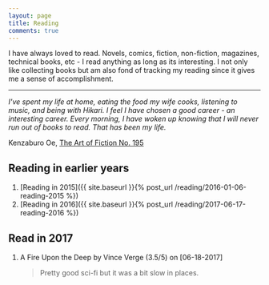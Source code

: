 ```yaml
---
layout: page
title: Reading
comments: true
---
```

I have always loved to read. Novels, comics, fiction, non-fiction, magazines, technical books, etc - I read anything as long as its interesting. I not only like collecting books but am also fond of tracking my reading since it gives me a sense of accomplishment.

***
*I've spent my life at home, eating the food my wife cooks, listening to music, and being with Hikari. I feel I have chosen a good career - an interesting career. Every morning, I have woken up knowing that I will never run out of books to read. That has been my life.*

Kenzaburo Oe, [The Art of Fiction No. 195](http://www.theparisreview.org/interviews/5816/the-art-of-fiction-no-195-kenzaburo-oe)

## Reading in earlier years

1. [Reading in 2015]({{ site.baseurl }}{% post_url /reading/2016-01-06-reading-2015 %})
2. [Reading in 2016]({{ site.baseurl }}{% post_url /reading/2017-06-17-reading-2016 %})

## Read in 2017

1. A Fire Upon the Deep by Vince Verge (3.5/5) on [06-18-2017]
   
   > Pretty good sci-fi but it was a bit slow in places.